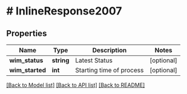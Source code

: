 # # InlineResponse2007

## Properties

Name | Type | Description | Notes
------------ | ------------- | ------------- | -------------
**wim_status** | **string** | Latest Status | [optional]
**wim_started** | **int** | Starting time of process | [optional]

[[Back to Model list]](../../README.md#models) [[Back to API list]](../../README.md#endpoints) [[Back to README]](../../README.md)
